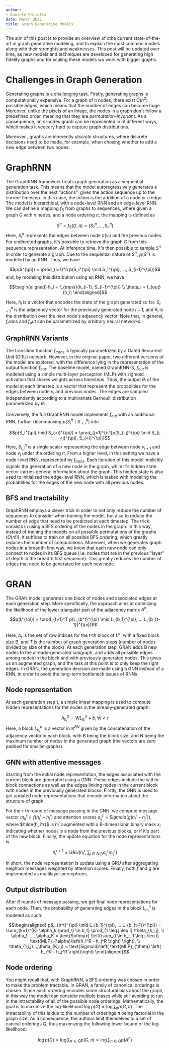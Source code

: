 ```yaml
---
author:
- Daniele Paliotta
date: March 2021
title: Graph Generative Models
---
```


The aim of this post is to provide an overview of cthe current state-of-the-art in graph generative modeling, and to explain the most common models along with their strenghts and weaknesses. This post will be updated over time, as new models and techniques are developed for generating high fidelity graphs and for scaling these models wo work with bigger graphs.

# Challenges in Graph Generation

Generating graphs is a challenging task. Firstly, generating graphs is computationally expensive. For a graph of $n$ nodes, there exist $O(n^2)$ possible edges, which means that the number of edges can become huge.
Moreover, unlike the pixels of an image, the nodes in a graph don't follow a predefined order, meaning that they are *permutation-invariant.* As a consequence, an $n$-nodes graoh can be represented in $n!$ different ways, which makes it veeeery hard to capture graph distributions.  

Moreover , graphs are inherently *discrete* structures, where discrete decisions need to be made, for example, when chosing whether to add a new edge between two nodes. 

GraphRNN
========

The GraphRNN framework treats graph generation as a sequential
generation task. This means that the model autoregressively generates a
distribution over the next \"actions\", given the action sequence up to
the current timestep. In this case, the action is the addition of a node
or a edge. The model is hierarchical, with a node-level RNN and an
edge-level RNN. We can define a mapping $f_S$ from graphs to sequences,
where given a graph $G$ with $n$ nodes, and a node ordering $\pi$, the
mapping is defined as

$$S^{\pi} = f_S(G, \pi) = (S_1^{\pi}, ..., S_n^{\pi})$$ Here,
$S_i^{\pi}$ represents the edges between node $\pi(v_i)$ and the
previous nodes. For undirected graphs, it's possible to retrieve the
graph $G$ from this sequence representation. At inference time, it's
then possible to sample $S^{\pi}$ in order to generate a graph. Due to
the sequential nature of $S^\pi$, $p(S^{\pi})$ is modeled by an RNN.
Thus, we have

$$p(S^{\pi}) = \prod_{i=1}^n p(S_i^{\pi} \mid S_1^{\pi}, ..., S_{i-1}^{\pi})$$
and, by modeling this distribution using an RNN, we have

$$\begin{aligned}
    h_i = f_{trans}(h_{i-1}, S_{i-1}^{\pi}) \\
    \theta_i = f_{out}(h_i)
\end{aligned}$$ 

Here, $h_i$ is a vector that encodes the state of the
graph generated so far. $S_{i-1}^{\pi}$ is the adjacency vector for the
previously generated node $i-1$, and $\theta_i$ is the distribution over
the next node's adjacency vector. Note that, in general, $f_trans$ and
$f_out$ can be parametrized by arbitrary neural networks.

GraphRNN Variants
-----------------

The transition function $f_{trans}$ is typically parametrized by a Gated
Recurrent Unit (GRU) network. However, in the original paper, two
different versions of the model are explored, with the difference lying
in the representation of the output function $f_{out}$. The baseline
model, named GraphRNN-S, $f_{out}$ is modeled using a simple multi-layer
perceptron (MLP) with sigmoid activation that shares weights across
timesteps. Thus, the output $\theta_i$ of the model at each timestep is
a vector that represent the probabilties for the edges between node
$v_i$ and previous nodes. The edges are sampled independently according
to a multivariate Bernoulli distribution parametrized by $\theta_i$.

Conversely, the full GraphRNN model implements $f_{out}$ with an
additional RNN, further decomposing $p(S_i^{\pi} \mid S_{<i}^{\pi})$
into

$$p(S_i^{\pi} \mid S_{<i}^{\pi}) = \prod_{j=1}^{i-1}p(S_{i,j}^{\pi} \mid S_{i,<j}^{\pi}, S_{<i}^{\pi})$$
Here, $S_{i,j}^{\pi}$ is a single scalar representing the edge between
node $v_{i+1}$ and node $v_j$ under the ordering $\pi$. From a higher
level, in this setting we have a node-level RNN, represented by
$f_{trans}$. Each iteration of this model implicitly signals the
generation of a new node in the graph, while it's hidden state vector
carries general information about the graph. This hidden state is also
used to initialized the edge-level RNN, which is tasked with modeling
the probablities for the edges of the new node with all previous nodes.

BFS and tractability
--------------------

GraphRNN employs a clever trick in order to not only reduce the number
of sequences to consider when training the model, but also to reduce the
number of edge that need to be predicted at each timestep. The trick
consists in using a BFS ordering of the nodes in the graph. In this way,
instead of training the models on all possible permutations of the
graphs ($O(n!)$), it suffices to train on all possible BFS ordering,
which greatly reduces the number of computations. Moreover, when we
generates graph nodes in a breadth-first way, we know that each new node
can only connect to nodes in its BFS queue (i.e. nodes that are in the
previous \"layer\" of depth in the breadth first sequence). This greatly
reduces the number of edges that need to be generated for each new node.

GRAN
====

The GRAN model generates one block of nodes and associated edges at each
generation step. More specifically, the approach aims at optimizing the
likelihood of the lower triangular part of the adjacency matrix
$A^{\pi}$,

$$p(L^{\pi}) = \prod_{t=1}^T p(L_{b^t}^{\pi} \mid L_{b_1}^{\pi}, ... L_{b_{t-1}}^{\pi})$$

Here, $b_t$ is the set of row indices for the t-th block of $L^{\pi}$,
with a fixed block size B, and $T$ is the number of graph generation
steps (number of nodes divided by size of the block). At each generation
step, GRAN adds B new nodes to the already-generated subgraph, and adds
all possible edges among nodes in the block and with previously
generated nodes. This gives us an augmented graph, and the task at this
point is to only keep the right edges. In GRAN, the generation decision
are made using a GNN instead of a RNN, in order to avoid the long-term
bottleneck issues of RNNs.

Node representation
-------------------

At each generation step $t$, a simple linear mapping is used to compute
hidden representations for the nodes in the already-generated graph:

$$h_{b_i}^0 = WL_{b_i}^{\pi} + b, \forall i < t$$ Here, a block
$L_{b_i}^{\pi}$ is a vector in $\mathbb{R}^{BN}$ given by the
concatenation of the adjacency vector in each block, with B being the
block size, and N being the maximum number of nodes in the generated
graph (the vectors are zero padded for smaller graphs).

GNN with attentive messages
---------------------------

Starting from the initial node representation, the edges associated with
the current block are generated using a GNN. These edges include the
within-block connections as well as the edges linking nodes in the
current block with nodes in the previously generated blocks. Firstly,
the GNN is used to get updated node representations that encode
information about the structure of graph.

For the r-th round of message passing in the GNN, we compute message
vector $m^r_{ij} = f(h_i^r - h_j^r)$ and attention scores
$a_{ij}^r = Sigmoid(g(h_i^r - h_j^r))$, where $\tilde{h_i^r}$ is $h_i^r$
augmented with a B-dimensional binary mask $x_i$ indicating whether node
$i$ is a node from the previous blocks, or if it's part of the new
block. Finally, the update equation for the node representations is

$$h_i^{r+1} = GRU(h_i^r, \sum_{j \in N(i)} a_{ij}^r m_{ij}^r)$$

In short, the node representation is update using a GRU after
aggregating neighbor messages weighted by attention scores. Finally,
both $f$ and $g$ are implemented as multilayer perceptrons.

Output distribution
-------------------

After $R$ rounds of message passing, we get final node representations
for each node. Then, the probability of generating edges in the block
$L^{\pi}_{n_t}$ is modeled as such:

$$\begin{aligned}
        p(L_{b^t}^{\pi} \mid L_{b_1}^{\pi}, ... L_{b_{t-1}}^{\pi}) = \sum_{k=1}^{K} \alpha_k \prod_{i \in b_t} \prod_{1 \leq j \leq i} \theta_{k,i,j}, \\
        \alpha_1, ..., \alpha_K = \text{Softmax} \left(\sum_{i \in b_t. 1 \leq j \leq i} \text{MLP}_{\alpha}\left(h_i^R - h_j^R \right) \right), \\
        \theta_{1,i,j}...,\theta_{K,i,j} = \text{Sigmoid}\left( \text{MLP}_{\theta} \left( h_i^R - h_j^R \right)\right)
    \end{aligned}$$

Node ordering
-------------

You might recall that, with GraphRNN, a BFS ordering was chosen in order
to make the problem tractable. In GRAN, a family of canonical orderings
is chosen. Since each ordering encodes some structural bias about the
graph, in this way the model can consider multiple biases while still
avoiding to run in the intractability of all of the possible node
orderings. Mathematically, the goal is to maximize the log-likelihood
$\log p(G) = \log \sum_{\pi} p(G, \pi)$. The intractability of this is
due to the number of orderings $\pi$ being factorial in the graph size.
As a consequence, the authors limit themselves to a set of canical
orderings $Q$, thus maximizing the following lower bound of the
log-likelihood:

$$\log p(G) = \log \sum_{\pi \in \tilde{Q}} p(G, \pi) = \log \sum_{\pi \in Q}p(A^{\pi})$$
